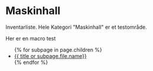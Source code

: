 # Maskinhall
Inventarliste. Hele Kategori "Maskinhall" er et testområde.

Her er en macro test

<ul>
{% for subpage in page.children %}
    <li><a href="{{ subpage.file.name }}/">{{ title or subpage.file.name}}</a></li>
{% endfor %}
</ul>

